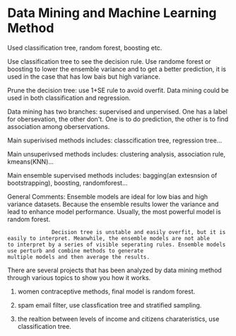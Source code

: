 # Data Mining and Machine Learning Method
Used classification tree, random forest, boosting etc.

Use classification tree to see the decision rule.
Use randome forest or boosting to lower the ensemble variance and to get a better prediction, it is used in the case that has low bais but high variance.

Prune the decision tree: use 1+SE rule to avoid overfit.
Data mining could be used in both classification and regression.

Data mining has two branches: supervised and unpervised. One has a label for obersevation, the other don't. One is to do prediction, the other is to find association among oberservations.

Main superivised methods includes: classcification tree, regression tree...

Main unsuperivsed methods includes: clustering analysis, association rule, kmeans(KNN)...

Main ensemble supervised methods includes: bagging(an extesnsion of bootstrapping), boosting, randomforest...

General Comments: 
                  Ensemble models are ideal for low bias and high variance datasets. Because the ensemble results lower the variance and                     lead to enhance model performance. Usually, the most powerful model is random forest.

                  Decision tree is unstable and easily overfit, but it is easily to interpret. Meanwhile, the ensemble models are not able                   to interpret by a series of visible seperating rules. Ensemble models use perturb and combine methods to generate                           multiple models and then average the results.
                  

There are several projects that has been analyzed by data mining method through various topics to show you how it works. 

1. women contraceptive methods, final model is random forest.

2. spam email filter, use classfication tree and stratified sampling.
  
3. the realtion between levels of income and citizens charateristics, use classification tree.


